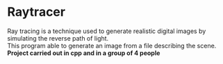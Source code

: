 # Raytracer
Ray tracing is a technique used to generate realistic digital images by simulating the reverse path of light.  
This program able to generate an image from a file describing the scene.  
**Project carried out in cpp and in a group of 4 people**
